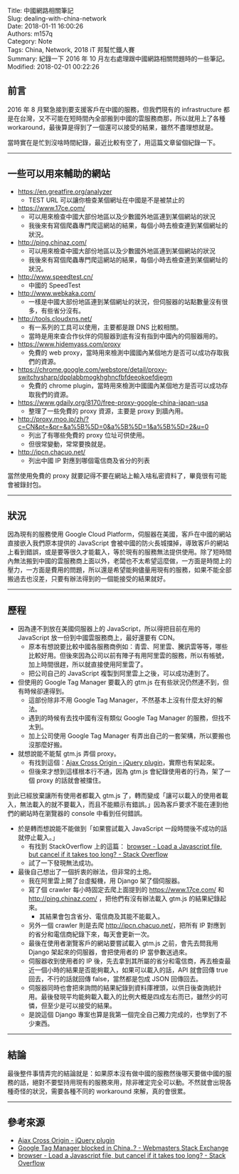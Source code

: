 Title: 中國網路相關筆記  
Slug: dealing-with-china-network  
Date: 2018-01-11 16:00:26  
Authors: m157q  
Category: Note  
Tags: China, Network, 2018 iT 邦幫忙鐵人賽  
Summary: 紀錄一下 2016 年 10 月左右處理跟中國網路相關問題時的一些筆記。  
Modified: 2018-02-01 00:22:26  
  
  
## 前言  
  
2016 年 8 月緊急接到要支援客戶在中國的服務，但我們現有的 infrastructure 都是在台灣，又不可能在短時間內全部搬到中國的雲服務商那，所以就用上了各種 workaround，最後算是得到了一個還可以接受的結果，雖然不盡理想就是。  
  
當時實在是忙到沒啥時間紀錄，最近比較有空了，用這篇文章留個紀錄一下。  
  
---  
  
## 一些可以用來輔助的網站  
  
+ <https://en.greatfire.org/analyzer>  
    + TEST URL 可以讓你檢查某個網址在中國是不是被禁止的  
+ <https://www.17ce.com/>  
    + 可以用來檢查中國大部份地區以及少數國外地區連到某個網站的狀況  
    + 我後來有寫個爬蟲專門爬這網站的結果，每個小時去檢查連到某個網址的狀況。  
+ <http://ping.chinaz.com/>  
    + 可以用來檢查中國大部份地區以及少數國外地區連到某個網站的狀況  
    + 我後來有寫個爬蟲專門爬這網站的結果，每個小時去檢查連到某個網址的狀況。  
+ <http://www.speedtest.cn/>  
    + 中國的 SpeedTest  
+ <http://www.webkaka.com/>  
    + 一樣是中國大部份地區連到某個網址的狀況，但伺服器的站點數量沒有很多，有些省分沒有。  
+ <http://tools.cloudxns.net/>  
    + 有一系列的工具可以使用，主要都是跟 DNS 比較相關。  
    + 當時是用來查合作伙伴的伺服器到底有沒有指到中國內的伺服器用的。  
+ <https://www.hidemyass.com/proxy>  
    + 免費的 web proxy，當時用來檢測中國國內某個地方是否可以成功存取我們的資源。  
+ <https://chrome.google.com/webstore/detail/proxy-switchysharp/dpplabbmogkhghncfbfdeeokoefdjegm>  
    + 免費的 chrome plugin，當時用來檢測中國國內某個地方是否可以成功存取我們的資源。  
+ <https://www.gdaily.org/8170/free-proxy-google-china-japan-usa>  
    + 整理了一些免費的 proxy 資源，主要是 proxy 到牆內用。  
+ <http://proxy.moo.jp/zh/?c=CN&pt=&pr=&a%5B%5D=0&a%5B%5D=1&a%5B%5D=2&u=0>  
    + 列出了有哪些免費的 proxy 位址可供使用。  
    + 但很常變動，常常要換就是。  
+ <http://ipcn.chacuo.net/>  
    + 列出中國 IP 對應到哪個電信商及省分的列表  
  
當然使用免費的 proxy 就要記得不要在網站上輸入啥私密資料了，畢竟很有可能會被錄封包。  
  
---  
  
## 狀況  
  
因為現有的服務使用 Google Cloud Platform，伺服器在美國，客戶在中國的網站直接嵌入我們原本提供的 JavaScript 會被中國的防火長城擋掉，導致客戶的網站上看到錯誤，或是要等很久才能載入，等於現有的服務無法提供使用。除了短時間內無法搬到中國的雲服務商上面以外，老闆也不太希望這麼做，一方面是時間上的壓力，一方面是費用的問題，所以還是希望能夠儘量用現有的服務，如果不能全部搬過去也沒差，只要有辦法得到的一個能接受的結果就好。  
  
---  
  
## 歷程  
  
+ 因為連不到放在美國伺服器上的 JavaScript，所以得把目前在用的 JavaScript 放一份到中國雲服務商上，最好還要有 CDN。  
    + 原本有想說要比較中國各服務商例如：青雲、阿里雲、騰訊雲等等，哪些比較好用。但後來因為公司以前有陣子有用阿里雲的服務，所以有帳號，加上時間很趕，所以就直接使用阿里雲了。  
    + 把公司自己的 JavaScript 複製到阿里雲上之後，可以成功連到了。  
+ 但使用的 Google Tag Manager 要載入的 gtm.js 在有些狀況仍然連不到，但有時候卻連得到。  
    + 這部份除非不用 Google Tag Manager，不然基本上沒有什麼太好的解法。  
    + 遇到的時候有去找中國有沒有類似 Google Tag Manager 的服務，但找不太到。  
    + 加上公司使用 Google Tag Manager 有弄出自己的一套架構，所以要搬也沒那麼好搬。  
+ 就想說能不能幫 gtm.js 弄個 proxy。  
    + 有找到這個：[Ajax Cross Origin - jQuery plugin](http://www.ajax-cross-origin.com/)，實際也有架起來。  
    + 但後來才想到這樣根本行不通，因為 gtm.js 會紀錄使用者的行為，架了一個 proxy 的話就會被擋住。  
  
到此已經放棄讓所有使用者都載入 gtm.js 了，轉而變成「讓可以載入的使用者載入，無法載入的就不要載入，而且不能顯示有錯誤。」因為客戶要求不能在連到他們的網站時在瀏覽器的 console 中看到任何錯誤。  
  
+ 於是轉而想說能不能做到「如果嘗試載入 JavaScript 一段時間後不成功的話就停止載入。」  
    + 有找到 StackOverflow 上的這篇： [browser - Load a Javascript file, but cancel if it takes too long? - Stack Overflow](https://stackoverflow.com/questions/5642270/load-a-javascript-file-but-cancel-if-it-takes-too-long)  
    + 試了一下發現無法成功。  
+ 最後自己想出了一個折衷的辦法，但非常的土炮。  
    + 我在阿里雲上開了台虛擬機，用 Django 架了個伺服器。  
    + 寫了個 crawler 每小時固定去爬上面提到的 <https://www.17ce.com/> 和 <http://ping.chinaz.com/> ，把他們有沒有辦法載入 gtm.js 的結果紀錄起來。  
        +  其結果會包含省分、電信商及其能不能載入。  
    + 另外一個 crawler 則是去爬 <http://ipcn.chacuo.net/>，把所有 IP 對應到的省分和電信商紀錄下來，每天會更新一次。  
    + 最後在使用者瀏覽客戶的網站要嘗試載入 gtm.js 之前，會先去問我用 Django 架起來的伺服器，會把使用者的 IP 當參數送過來。  
    + 伺服器收到使用者的 IP 後，先去拿到其所屬的省分和電信商，再去檢查最近一個小時的結果是否能夠載入，如果可以載入的話，API 就會回傳 true 回去，不行的話就回傳 false，當然都是包成 JSON 回傳回去。  
    + 伺服器同時也會把來詢問的結果紀錄到資料庫裡頭，以供日後查詢統計用。最後發現平均能夠載入載入的比例大概是四成左右而已，雖然少的可憐，但至少是可以接受的結果。  
    + 是說這個 Django 專案也算是我第一個完全自己獨力完成的，也學到了不少東西。  
  
---  
  
## 結論  
  
最後整件事情弄完的結論就是：如果原本沒有做中國的服務然後哪天要做中國的服務的話，絕對不要堅持用現有的服務來用，除非確定完全可以動。不然就會出現各種奇怪的狀況，需要各種不同的 workaround 來解，真的會很累。  
  
---  
  
## 參考來源  
  
+ [Ajax Cross Origin - jQuery plugin](http://www.ajax-cross-origin.com/install.html)  
+ [Google Tag Manager blocked in China..? - Webmasters Stack Exchange](https://webmasters.stackexchange.com/questions/81878/google-tag-manager-blocked-in-china)  
+ [browser - Load a Javascript file, but cancel if it takes too long? - Stack Overflow](https://stackoverflow.com/questions/5642270/load-a-javascript-file-but-cancel-if-it-takes-too-long)  
